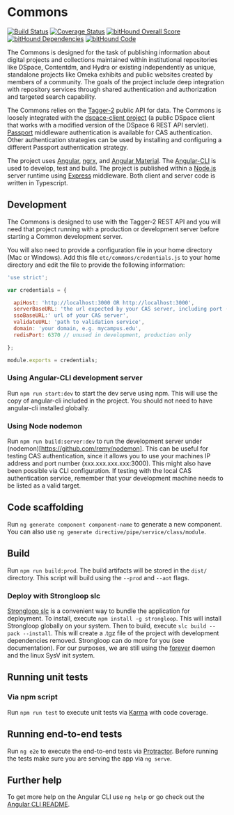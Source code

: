 # Commons
[![Build Status](https://travis-ci.org/hatfieldlibrary/commons.svg?branch=master)](https://travis-ci.org/hatfieldlibrary/commons)
[![Coverage Status](https://coveralls.io/repos/github/hatfieldlibrary/commons/badge.svg?branch=master)](https://coveralls.io/github/hatfieldlibrary/commons?branch=master)
[![bitHound Overall Score](https://www.bithound.io/github/hatfieldlibrary/commons/badges/score.svg)](https://www.bithound.io/github/hatfieldlibrary/commons)
[![bitHound Dependencies](https://www.bithound.io/github/hatfieldlibrary/commons/badges/dependencies.svg)](https://www.bithound.io/github/hatfieldlibrary/commons/master/dependencies/npm)
[![bitHound Code](https://www.bithound.io/github/hatfieldlibrary/commons/badges/code.svg)](https://www.bithound.io/github/hatfieldlibrary/commons)

The Commons is designed for the task of publishing information about digital projects and collections maintained within institutional repositories like DSpace, Contentdm, and Hydra or
 existing independently as unique, standalone projects like Omeka exhibits and public websites created by members of a community. The goals of the project include deep integration with 
 repository services through shared authentication and authorization and targeted search capability.  

The Commons relies on the [Tagger-2](https://github.com/hatfieldlibrary/tagger-2) public API for data.  The Commons is loosely integrated with the [dspace-client project](https://github.com/hatfieldlibrary/dspace-angular-client) (a public DSpace client that works with a 
 modified version of the DSpace 6 REST API servlet). [Passport](http://passportjs.org/) middleware authentication is available for CAS authentication. Other authentication strategies can be used by installing and configuring a different Passport authentication strategy.

The project uses [Angular](https://angular.io/), [ngrx](https://github.com/ngrx), and [Angular Material](https://material.angular.io/).
The [Angular-CLI](https://cli.angular.io/) is used to develop, test and build. The  project is published within a [Node.js](https://nodejs.org/en/) server
 runtime using [Express](https://expressjs.com/) middleware.
Both client and server code is written in Typescript. 

## Development 

The Commons is designed to use with the Tagger-2 REST API and you will need that project running with a production or development
server before starting a Common development server.  

You will also need to provide a configuration file in your home directory (Mac or Windows).  Add this file
`etc/commons/credentials.js` to your home directory and edit the file to provide the following information: 

```javascript
'use strict';

var credentials = {

  apiHost: 'http://localhost:3000 OR http://localhost:3000',
  serverBaseURL: 'the url expected by your CAS server, including port (this is not provided by the current CAS strategy implementation',
  ssoBaseURL:' url of your CAS server',
  validateURL: 'path to validation service',
  domain: 'your domain, e.g. mycampus.edu',
  redisPort: 6370 // unused in development, production only

};

module.exports = credentials;
```

### Using Angular-CLI development server
Run `npm run start:dev` to start the dev serve using npm. This will use the copy of angular-cli included in the project.  You should not need to have angular-cli installed globally. 

### Using Node nodemon
Run `npm run build:server:dev` to run the development server under (nodemon)[https://github.com/remy/nodemon]. This can be
useful for testing CAS authentication, since it allows you to use your machines IP address and port number (xxx.xxx.xxx.xxx:3000). This might also have been
possible via CLI configuration.  If testing with the local CAS authentication service, remember that your development machine needs to be listed as a valid target.

## Code scaffolding

Run `ng generate component component-name` to generate a new component. You can also use `ng generate directive/pipe/service/class/module`.

## Build

Run `npm run build:prod`. The build artifacts will be stored in the `dist/` directory. This script will build using the `--prod` and `--aot` flags.

### Deploy with Strongloop slc
[Strongloop slc](http://strong-pm.io/) is a convenient way to bundle the application for deployment.  To install, execute `npm install -g strongloop`. This will install
Strongloop globally on your system.  Then to build, execute `slc build --pack --install`.  This will create a .tgz file of the project with development dependencies removed. 
Strongloop can do more for you (see documentation).  For our purposes, we are still using the [forever](https://github.com/foreverjs/forever) daemon and the linux SysV init system.

## Running unit tests

### Via npm script
Run `npm run test` to execute unit tests via [Karma](https://karma-runner.github.io) with code coverage.

## Running end-to-end tests

Run `ng e2e` to execute the end-to-end tests via [Protractor](http://www.protractortest.org/).
Before running the tests make sure you are serving the app via `ng serve`.

## Further help

To get more help on the Angular CLI use `ng help` or go check out the [Angular CLI README](https://github.com/angular/angular-cli/blob/master/README.md).
